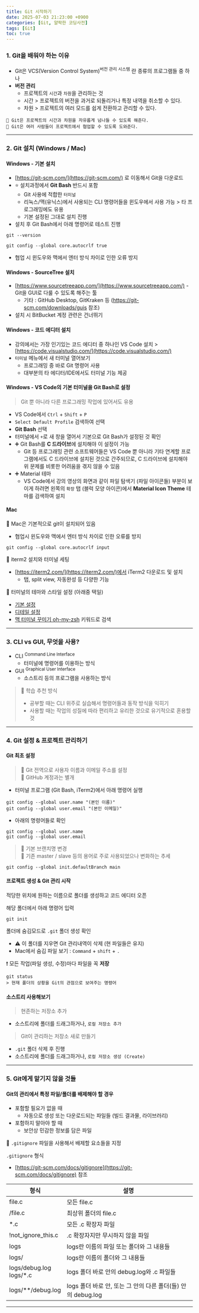 ```yaml
---
title: Git 시작하기
date: 2025-07-03 21:23:00 +0900
categories: [Git, 얄팍한 코딩사전]
tags: [Git]
toc: true
---
```


### **1. Git을 배워야 하는 이유**

- Git은 VCS(Version Control System)<sup>버전 관리 시스템</sup> 란 종류의 프로그램들 중 하나
- **버전 관리**
  - 프로젝트의 `시간`과 `차원`을 관리하는 것
  - 시간 > 프로젝트의 버전을 과거로 되돌리거나 특정 내역을 취소할 수 있다.
  -  차원 > 프로젝트의 여러 모드를 쉽게 전환하고 관리할 수 있다.

```text
🔹 Git은 프로젝트의 시간과 차원을 자유롭게 넘나들 수 있도록 해준다.
🔹 Git은 여러 사람들이 프로젝트에서 협업할 수 있도록 도와준다.
```

---

### **2. Git 설치 (Windows / Mac)**

#### **Windows - 기본 설치**

- [https://git-scm.com/](https://git-scm.com/) 로 이동해서 Git을 다운로드
- ⭐ 설치과정에서 **Git Bash** 반드시 포함 
  - Git 사용에 적합한 `터미널`
  - 리눅스/맥(유닉스)에서 사용되는 CLI 명령어들을 윈도우에서 사용 가능 > 타 프로그래밍에도 유용
  - 기본 설정된 그대로 설치 진행
- 설치 후 Git Bash에서 아래 명령어로 테스트 진행
```text
git --version
```
```text
git config --global core.autocrlf true
```
- 협업 시 윈도우와 맥에서 엔터 방식 차이로 인한 오류 방지

#### **Windows - SourceTree 설치**

- [https://www.sourcetreeapp.com/](https://www.sourcetreeapp.com/) - Git을 GUI로 다룰 수 있도록 해주는 툴
  - 기타 : GitHub Desktop, GitKraken 등 (https://git-scm.com/downloads/guis 참조)
- 설치 시 BitBucket 계정 관련은 건너뛰기

#### **Windows - 코드 에디터 설치**

- 강의에서는 가장 인기있는 코드 에디터 중 하나인 VS Code 설치 > [https://code.visualstudio.com/](https://code.visualstudio.com/)
- `터미널` 메뉴에서 새 터미널 열어보기
  - 프로그래밍 중 바로 Git 명령어 사용
  - 대부분의 타 에디터/IDE에서도 터미널 기능 제공

#### **Windows - VS Code의 기본 터미널을 Git Bash로 설정**

> Git 뿐 아니라 다른 프로그래밍 작업에 있어서도 유용

- VS Code에서 `Ctrl` + `Shift` + `P`
- `Select Default Profile` 검색하여 선택
- **Git Bash** 선택
- 터미널에서 `+`로 새 창을 열어서 기본으로 Git Bash가 설정된 것 확인
- ➕ Git Bash를 **C 드라이브**에 설치해야 이 설정이 가능
  - Git 등 프로그래밍 관련 소프트웨어들은 VS Code 뿐 아니라 기타 연계할 프로그램에서도 C 드라이브에 설치된 것으로 간주되므로, C 드라이브에 설치해야 위 문제를 비롯한 어려움을 겪지 않을 수 있음
- ➕ Material 테마
  - VS Code에서 강의 영상의 화면과 같이 파일 탐색기 (파일 아이콘들) 부분이 보이게 하려면 왼쪽의 `확장` 탭 (블럭 모양 아이콘)에서 **Material Icon Theme** 테마를 검색하여 설치

#### **Mac**

🔹 Mac은 기본적으로 git이 설치되어 있음

- 협업시 윈도우와 맥에서 엔터 방식 차이로 인한 오류를 방지

```text
git config --global core.autocrlf input
```

🔹 iterm2 설치와 터미널 세팅

- [https://iterm2.com/](https://iterm2.com/)에서 iTerm2 다운로드 및 설치
  - 탭, split view, 자동완성 등 다양한 기능

🔹 터미널의 테마와 스타일 설정 (아래중 택일)

- [기본 설정](https://www.yalco.kr/_03_mac_terminal/)
- [디테일 설정](https://yalco.notion.site/iTerm2-7866389fbcc449ebb07a587b8b761303)
- [맥 터미널 꾸미기 oh-my-zsh](https://www.google.com/search?q=%EB%A7%A5+%ED%84%B0%EB%AF%B8%EB%84%90+%EA%BE%B8%EB%AF%B8%EA%B8%B0+oh-my-zsh&oq=%EB%A7%A5+%ED%84%B0%EB%AF%B8%EB%84%90+%EA%BE%B8%EB%AF%B8%EA%B8%B0+oh-my-zsh) 키워드로 검색

---

### **3. CLI vs GUI, 무엇을 사용?**

- CLI <sup>Command Line Interface</sup>
  - 터미널에 명령어를 이용하는 방식
- GUI <sup>Graphical User Interface</sup>
  - 소스트리 등의 프로그램을 사용하는 방식

> 🧠 학습 추천 방식
> - 공부할 때는 CLI 위주로 실습해서 명령어들과 동작 방식을 익히기
> - 사용할 때는 작업의 성질에 따라 편리하고 유리한 것으로 유기적으로 혼용할 것

---

### **4. Git 설정 & 프로젝트 관리하기**

#### **Git 최초 설정**

> 🔹 Git 전역으로 사용자 이름과 이메일 주소를 설정<br />
> 🔹 GitHub 계정과는 별개

- 터미널 프로그램 (Git Bash, iTerm2)에서 아래 명령어 실행

```terminal
git config --global user.name "(본인 이름)"
git config --global user.email "(본인 이메일)"
```

- 아래의 명령어들로 확인

```terminal
git config --global user.name
git config --global user.email
```

> 🔹 기본 브랜치명 변경<br />
> 🔹 기존 master / slave 등의 용어로 주로 사용되었으나 변화하는 추세

```terminal
git config --global init.defaultBranch main
```

#### **프로젝트 생성 & Git 관리 시작**

적당한 위치에 원하는 이름으로 폴더를 생성하고 코드 에디터 오픈

해당 폴더에서 아래 명령어 입력

```terminal
git init
```
폴더에 숨김모드로 `.git` 폴더 생성 확인
- ⚠️ 이 폴더를 지우면 Git 관리내역이 삭제 (현 파일들은 유지)
- Mac에서 숨김 파일 보기 : `Command` + `shift` + `.`

❗ 모든 작업(파일 생성, 수정)마다 파일을 꼭 **저장**

```terminal
git status
> 현재 폴더의 상황을 Git의 관점으로 보여주는 명령어
```

#### **소스트리 사용해보기**

> 현존하는 저장소 추가
- 소스트리에 폴더를 드래그하거나, `로컬 저장소 추가`

> Git이 관리하는 저장소 새로 만들기
- `.git` 폴더 삭제 후 진행
- 소스트리에 폴더를 드래그하거나, `로컬 저장소 생성 (Create)`

---

### **5. Git에게 맡기지 않을 것들**

#### **Git의 관리에서 특정 파일/폴더를 배제해야 할 경우**

- 포함할 필요가 없을 때
  - 자동으로 생성 또는 다운로드되는 파일들 (빌드 결과물, 라이브러리)
- 포함하지 말아야 할 때
  - 보안상 민감한 정보를 담은 파일

🔹 `.gitignore` 파일을 사용해서 배제할 요소들을 지정

`.gitignore` 형식
- [https://git-scm.com/docs/gitignore](https://git-scm.com/docs/gitignore) 참조

| 형식                          | 설명                                                         |
| ----------------------------- | ------------------------------------------------------------ |
| file.c                        | 모든 file.c                                                  |
| /file.c                       | 최상위 폴더의 file.c                                         |
| *.c                           | 모든 .c 확장자 파일                                          |
| !not_ignore_this.c            | .c 확장자지만 무시하지 않을 파일                             |
| logs                          | logs란 이름의 파일 또는 폴더와 그 내용들                     |
| logs/                         | logs란 이름의 폴더와 그 내용들                               |
| logs/debug.log<br /> logs/*.c | logs 폴더 바로 안의 debug.log와 .c 파일들                    |
| logs/**/debug.log             | logs 폴더 바로 안, 또는 그 안의 다른 폴더(들) 안의 debug.log |

---
